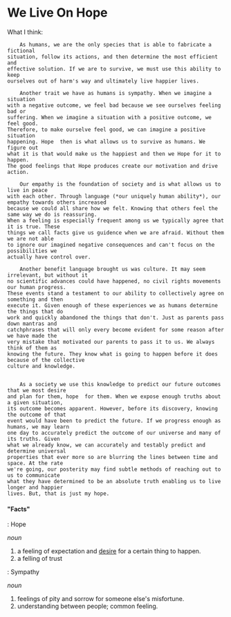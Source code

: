 We Live On Hope
===============



What I think: 
	
		As humans, we are the only species that is able to fabricate a fictional 
	situation, follow its actions, and then determine the most efficient and 
	effective solution. If we are to survive, we must use this ability to keep 
	ourselves out of harm's way and ultimately live happier lives. 

		Another trait we have as humans is sympathy. When we imagine a situation 
	with a negative outcome, we feel bad because we see ourselves feeling bad or 
	suffering. When we imagine a situation with a positive outcome, we feel good.
	Therefore, to make ourselve feel good, we can imagine a positive situation 
	happening. Hope  then is what allows us to survive as humans. We figure out
	what it is that would make us the happiest and then we Hope for it to happen.
	The good feelings that Hope produces create our motivation and drive action.
	
		Our empathy is the foundation of society and is what allows us to live in peace
	with each other. Through language (*our uniquely human ability*), our empathy towards others increased
	because we could all share how we felt. Knowing that others feel the same way we do is reassuring.
	When a feeling is especially frequent among us we typically agree that it is true. These 
	things we call facts give us guidence when we are afraid. Without them we are not able 
	to ignore our imagined negative consequences and can't focus on the possibilities we 
	actually have control over. 

		Another benefit language brought us was culture. It may seem irrelevant, but without it 
	no scientific advances could have happened, no civil rights movements our human progress.
	These events stand a testament to our ability to collectively agree on something and then 
	execute it. Given enough of these experiences we as humans determine the things that do 
	work and quickly abandoned the things that don't. Just as parents pass down mantras and 
	catchphrases that will only every become evident for some reason after we have made the 
	very mistake that motivated our parents to pass it to us. We always think of them as 
	knowing the future. They know what is going to happen before it does because of the collective
	culture and knowledge. 


		As a society we use this knowledge to predict our future outcomes that we most desire
	and plan for them, hope  for them. When we expose enough truths about a given situation,
	its outcome becomes apparent. However, before its discovery, knowing the outcome of that 
	event would have been to predict the future. If we progress enough as humans, we may learn
	one day to accurately predict the outcome of our universe and many of its truths. Given 
	what we already know, we can accurately and testably predict and determine universal 
	properties that ever more so are blurring the lines between time and space. At the rate 
	we're going, our posterity may find subtle methods of reaching out to us to communicate
	what they have determined to be an absolute truth enabling us to live longer and happier
	lives. But, that is just my hope. 


#### "Facts" ####

: Hope

*noun*
 1. a feeling of expectation and [desire](https://www.google.com/webhp?sourceid=chrome-instant&ion=1&espv=2&ie=UTF-8#q=define:+desire) for a certain thing to happen.
 2. a felling of trust

 : Sympathy

*noun*
 1. feelings of pity and sorrow for someone else's misfortune.
 2. understanding between people; common feeling.